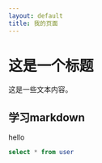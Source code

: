 ```yaml
---
layout: default
title: 我的页面
---
```

# 这是一个标题
这是一些文本内容。

## 学习markdown
hello 
```sql
select * from user
```
